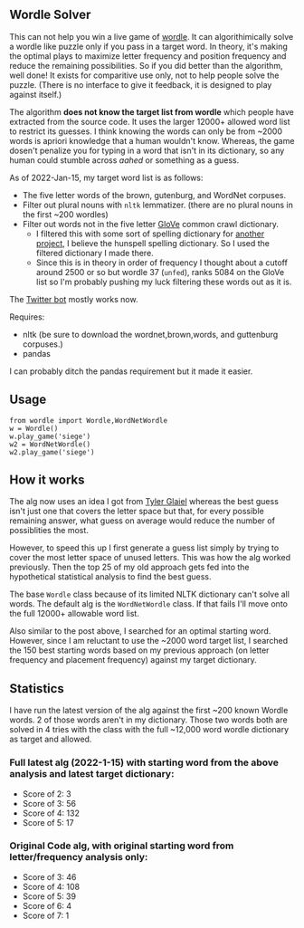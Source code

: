 
## Wordle Solver

This can not help you win a live game of [wordle](https://www.powerlanguage.co.uk/wordle/). It can algorithimically solve a wordle like puzzle only if you pass in a target word. In theory, it's making the optimal plays to maximize letter frequency and position frequency and reduce the remaining possibilities. So if you did better than the algorithm, well done! It exists for comparitive 
use only, not to help people solve the puzzle. (There is no interface to give it feedback, it is designed to play against itself.)

The algorithm **does not know the target list from wordle** which people have extracted from the source code. It uses the larger 12000+ allowed word list to restrict its guesses. I think knowing the words can only be from ~2000 words is apriori knowledge that a human wouldn't know. Whereas, the game dosen't penalize you for typing in a word that isn't in its dictionary, so any human could stumble across *aahed* or something as a guess.

As of 2022-Jan-15, my target word list is as follows:

* The five letter words of the brown, gutenburg, and WordNet corpuses.
* Filter out plural nouns with `nltk` lemmatizer. (there are no plural nouns in the first ~200 wordles)
* Filter out words not in the five letter [GloVe](https://nlp.stanford.edu/projects/glove/) common crawl dictionary.
    * I filtered this with some sort of spelling dictionary for [another project](https://github.com/astrowonk/divergent-association-task), I believe the hunspell spelling dictionary. So I used the filtered dictionary I made there.
    * Since this is in theory in order of frequency I thought about a cutoff around 2500 or so but wordle 37 (`unfed`), ranks 5084 on the GloVe list so I'm probably pushing my luck filtering these words out as it is.

The [Twitter bot](https://twitter.com/thewordlebot) mostly works now.

Requires:

* nltk (be sure to download the wordnet,brown,words, and guttenburg corpuses.)
* pandas
  
I can probably ditch the pandas requirement but it made it easier.

## Usage

```
from wordle import Wordle,WordNetWordle
w = Wordle()
w.play_game('siege')
w2 = WordNetWordle()
w2.play_game('siege')
```

## How it works

The alg now uses an idea I got from [Tyler Glaiel](https://medium.com/@tglaiel/the-mathematically-optimal-first-guess-in-wordle-cbcb03c19b0a) whereas the best guess isn't just one that covers the letter space but that, for every possible remaining answer, what guess on average would reduce the number of possiblities the most.

However, to speed this up I first generate a guess list simply by trying to cover the most letter space of unused letters. This was how the alg worked previously. Then the top 25 of my old approach gets fed into the hypothetical statistical analysis to find the best guess.

The base `Wordle` class because of its limited NLTK dictionary can't solve all words. The default alg is the `WordNetWordle` class. If that fails I'll move onto the full 12000+ allowable word list.

Also similar to the post above, I searched for an optimal starting word. However, since I am reluctant to use the ~2000 word target list, I searched the 150 best starting words based on my previous approach (on letter frequency and placement frequency) against my target dictionary. 

## Statistics

I have run the latest version of the alg against the first ~200 known Wordle words. 2 of those words aren't in my dictionary. Those two words both are solved in 4 tries with the class with the full ~12,000 word wordle dictionary as target and allowed.

### Full latest alg  (2022-1-15) with starting word from the above analysis and latest target dictionary:

* Score of 2: 3
* Score of 3: 56
* Score of 4: 132
* Score of 5: 17

### Original Code alg, with original starting word from letter/frequency analysis only:

* Score of 3: 46
* Score of 4: 108
* Score of 5: 39
* Score of 6: 4
* Score of 7: 1


